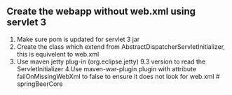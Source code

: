 ## Create the webapp without web.xml using servlet 3
1. Make sure pom is updated for servlet 3 jar
2. Create the class which extend from AbstractDispatcherServletInitializer, this is equivelent to web.xml
3. Use maven jetty plug-in (org.eclipse.jetty) 9.3 version to read the ServletInitializer
4.Use maven-war-plugin plugin with attribute failOnMissingWebXml to false to ensure it does not look for web.xml # springBeerCore
